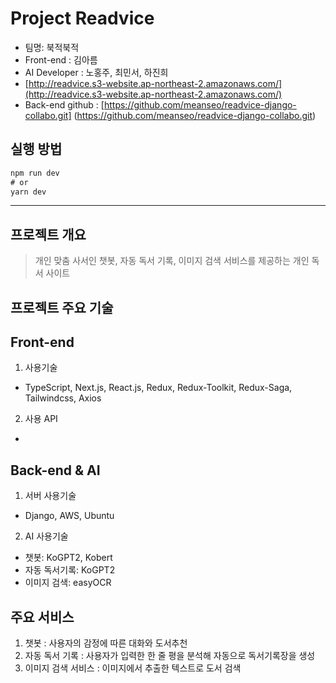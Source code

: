 # Project Readvice
- 팀명: 북적북적
- Front-end : 김아름
- AI Developer : 노홍주, 최민서, 하진희
- [http://readvice.s3-website.ap-northeast-2.amazonaws.com/](http://readvice.s3-website.ap-northeast-2.amazonaws.com/)
- Back-end github : [https://github.com/meanseo/readvice-django-collabo.git] (https://github.com/meanseo/readvice-django-collabo.git)

## 실행 방법
```ts
npm run dev
# or
yarn dev
```
---

## 프로젝트 개요
> 개인 맞춤 사서인 챗봇, 자동 독서 기록, 이미지 검색 서비스를 제공하는 개인 독서 사이트

## 프로젝트 주요 기술

## Front-end
1. 사용기술
- TypeScript, Next.js, React.js, Redux, Redux-Toolkit, Redux-Saga, Tailwindcss, Axios

2. 사용 API
- 

## Back-end & AI
1. 서버 사용기술
- Django, AWS, Ubuntu

2. AI 사용기술
- 챗봇: KoGPT2, Kobert
- 자동 독서기록: KoGPT2
- 이미지 검색: easyOCR

## 주요 서비스
1. 챗봇 : 사용자의 감정에 따른 대화와 도서추천
2. 자동 독서 기록 : 사용자가 입력한 한 줄 평을 분석해 자동으로 독서기록장을 생성
3. 이미지 검색 서비스 : 이미지에서 추출한 텍스트로 도서 검색

